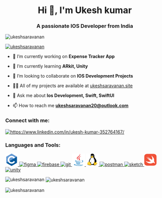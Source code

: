 <h1 align="center">Hi 👋, I'm Ukesh kumar</h1>
<h3 align="center">A passionate IOS Developer from India</h3>

<p align="left"> <img src="https://komarev.com/ghpvc/?username=ukeshsaravanan&label=Profile%20views&color=0e75b6&style=flat" alt="ukeshsaravanan" /> </p>

<p align="left"> <a href="https://github.com/ryo-ma/github-profile-trophy"><img src="https://github-profile-trophy.vercel.app/?username=ukeshsaravanan" alt="ukeshsaravanan" /></a> </p>

- 🔭 I’m currently working on **Expense Tracker App**

- 🌱 I’m currently learning **ARkit, Unity**

- 👯 I’m looking to collaborate on **IOS Development Projects**

- 👨‍💻 All of my projects are available at [ukeshsaravanan.site](ukeshsaravanan.site)

- 💬 Ask me about **Ios Development, Swift, SwiftUI**

- 📫 How to reach me **ukeshsaravanan20@outlook.com**

<h3 align="left">Connect with me:</h3>
<p align="left">
<a href="https://linkedin.com/in/https://www.linkedin.com/in/ukesh-kumar-352764167/" target="blank"><img align="center" src="https://raw.githubusercontent.com/rahuldkjain/github-profile-readme-generator/master/src/images/icons/Social/linked-in-alt.svg" alt="https://www.linkedin.com/in/ukesh-kumar-352764167/" height="30" width="40" /></a>
</p>

<h3 align="left">Languages and Tools:</h3>
<p align="left"> <a href="https://www.cprogramming.com/" target="_blank" rel="noreferrer"> <img src="https://raw.githubusercontent.com/devicons/devicon/master/icons/c/c-original.svg" alt="c" width="40" height="40"/> </a> <a href="https://www.figma.com/" target="_blank" rel="noreferrer"> <img src="https://www.vectorlogo.zone/logos/figma/figma-icon.svg" alt="figma" width="40" height="40"/> </a> <a href="https://firebase.google.com/" target="_blank" rel="noreferrer"> <img src="https://www.vectorlogo.zone/logos/firebase/firebase-icon.svg" alt="firebase" width="40" height="40"/> </a> <a href="https://git-scm.com/" target="_blank" rel="noreferrer"> <img src="https://www.vectorlogo.zone/logos/git-scm/git-scm-icon.svg" alt="git" width="40" height="40"/> </a> <a href="https://www.java.com" target="_blank" rel="noreferrer"> <img src="https://raw.githubusercontent.com/devicons/devicon/master/icons/java/java-original.svg" alt="java" width="40" height="40"/> </a> <a href="https://www.linux.org/" target="_blank" rel="noreferrer"> <img src="https://raw.githubusercontent.com/devicons/devicon/master/icons/linux/linux-original.svg" alt="linux" width="40" height="40"/> </a> <a href="https://postman.com" target="_blank" rel="noreferrer"> <img src="https://www.vectorlogo.zone/logos/getpostman/getpostman-icon.svg" alt="postman" width="40" height="40"/> </a> <a href="https://www.sketch.com/" target="_blank" rel="noreferrer"> <img src="https://www.vectorlogo.zone/logos/sketchapp/sketchapp-icon.svg" alt="sketch" width="40" height="40"/> </a> <a href="https://developer.apple.com/swift/" target="_blank" rel="noreferrer"> <img src="https://raw.githubusercontent.com/devicons/devicon/master/icons/swift/swift-original.svg" alt="swift" width="40" height="40"/> </a> <a href="https://unity.com/" target="_blank" rel="noreferrer"> <img src="https://www.vectorlogo.zone/logos/unity3d/unity3d-icon.svg" alt="unity" width="40" height="40"/> </a> </p>

<p><img align="left" src="https://github-readme-stats.vercel.app/api/top-langs?username=ukeshsaravanan&show_icons=true&locale=en&layout=compact" alt="ukeshsaravanan" /></p>

<p>&nbsp;<img align="center" src="https://github-readme-stats.vercel.app/api?username=ukeshsaravanan&show_icons=true&locale=en" alt="ukeshsaravanan" /></p>

<p><img align="center" src="https://github-readme-streak-stats.herokuapp.com/?user=ukeshsaravanan&" alt="ukeshsaravanan" /></p>
